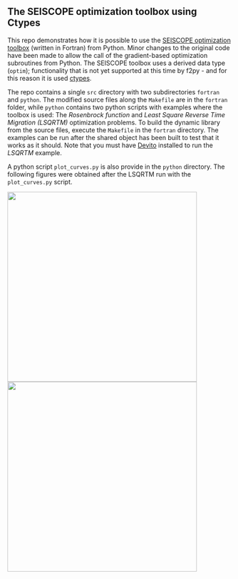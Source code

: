 The SEISCOPE optimization toolbox using Ctypes
----------------------------------------------

This repo demonstrates how it is possible to use the [SEISCOPE optimization toolbox](https://seiscope2.osug.fr/SEISCOPE-OPTIMIZATION-TOOLBOX?lang=fr) (written in Fortran) from Python. Minor changes to the original code have been made to allow the call of the gradient-based optimization subroutines from Python. The SEISCOPE toolbox uses a derived data type (`optim`); functionality that is not yet supported at this time by f2py - and for this reason it is used [ctypes](https://docs.python.org/3/library/ctypes.html).

The repo contains a single `src` directory with two subdirectories `fortran` and `python`. The modified source files along the `Makefile` are in the `fortran ` folder, while `python` contains two python scripts with examples where the toolbox is used: The *Rosenbrock function* and *Least Square Reverse Time Migration (LSQRTM)* optimization problems. To build the dynamic library from the source files, execute the `Makefile` in the `fortran` directory. The examples can be run after the shared
object has been built to test that it works as it should. Note that you must have [Devito](https://www.devitoproject.org/) installed to run the *LSQRTM* example.

A python script `plot_curves.py` is also provide in the `python` directory. The following figures were obtained after the LSQRTM run with the `plot_curves.py` script.

<img src="https://github.com/ofmla/seiscope_opt_toolbox_w_ctypes/blob/main/src/python/computationalcost_curves.svg" width="425"/> <img src="https://github.com/ofmla/seiscope_opt_toolbox_w_ctypes/blob/main/src/python/convergence_curves.svg" width="425"/> 
